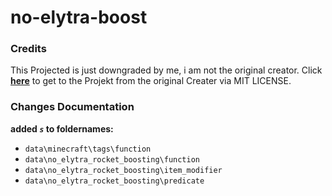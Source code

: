 # no-elytra-boost

### Credits

This Projected is just downgraded by me, i am not the original creator. Click **[here](https://modrinth.com/datapack/no-elytra-rocket-boosting)** to get to the Projekt from the original Creater via MIT LICENSE.

### Changes Documentation

**added *`s`* to foldernames:**

- `data\minecraft\tags\function`
- `data\no_elytra_rocket_boosting\function`
- `data\no_elytra_rocket_boosting\item_modifier`
- `data\no_elytra_rocket_boosting\predicate`
